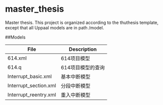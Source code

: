 # master_thesis
Master thesis. This project is organized 
according to the thuthesis template, except 
that all Uppaal models are in path /model.

##Models

File                  	|	Description
----------------------	| -----------------
614.xml               	|	614项目模型
614.q					|	614项目模型的查询
Interrupt_basic.xml    	|	基本中断模型
Interrupt_section.xml	|	分段中断模型
Interrupt_reentry.xml	|	重入中断模型

